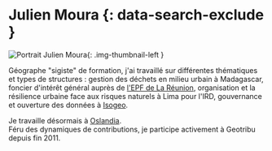 # Julien Moura {: data-search-exclude }

![Portrait Julien Moura](https://cdn.geotribu.fr/img/internal/contributeurs/jmou.jfif "Portrait Julien Moura"){: .img-thumbnail-left }

Géographe "sigiste" de formation, j'ai travaillé sur différentes thématiques et types de structures : gestion des déchets en milieu urbain à Madagascar, foncier d'intérêt général auprès de [l'EPF de La Réunion](http://www.epf-reunion.com/), organisation et la résilience urbaine face aux risques naturels à Lima pour l'IRD, gouvernance et ouverture des données à [Isogeo](https://www.isogeo.com).

Je travaille désormais à [Oslandia](https://oslandia.com/).  
Féru des dynamiques de contributions, je participe activement à Geotribu depuis fin 2011.
